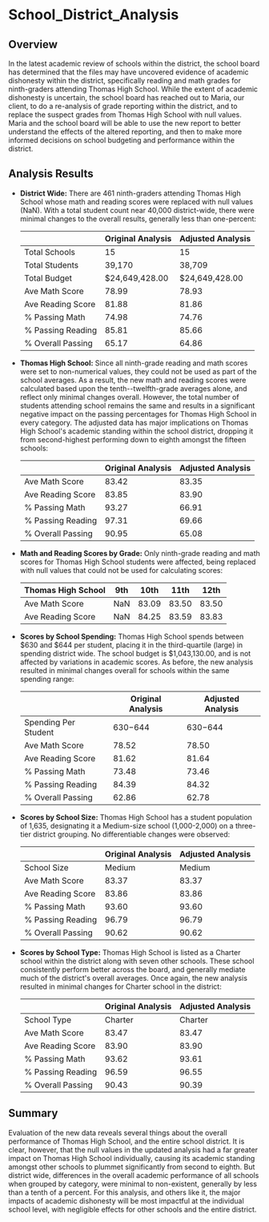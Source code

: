 # School_District_Analysis
## Overview
In the latest academic review of schools within the district, the school board has determined that the files may have uncovered evidence of academic dishonesty within the district, specifically reading and math grades for ninth-graders attending Thomas High School.  While the extent of academic dishonesty is uncertain, the school board has reached out to Maria, our client, to do a re-analysis of grade reporting within the district, and to replace the suspect grades from Thomas High School with null values.  Maria and the school board will be able to use the new report to better understand the effects of the altered reporting, and then to make more informed decisions on school budgeting and performance within the district.

## Analysis Results
* **District Wide:** There are 461 ninth-graders attending Thomas High School whose math and reading scores were replaced with null values (NaN).  With a total student count near 40,000 district-wide, there were minimal changes to the overall results, generally less than one-percent:

  |  | Original Analysis | Adjusted Analysis |
  | --- | --- | --- |
  | Total Schools | 15 | 15 |
  | Total Students | 39,170 | 38,709 |
  | Total Budget | $24,649,428.00 | $24,649,428.00 |
  | Ave Math Score | 78.99 | 78.93 |
  | Ave Reading Score | 81.88 | 81.86 |
  | % Passing Math | 74.98 | 74.76 |
  | % Passing Reading | 85.81 | 85.66 |
  | % Overall Passing | 65.17 | 64.86 |
* **Thomas High School:** Since all ninth-grade reading and math scores were set to non-numerical values, they could not be used as part of the school averages.  As a result, the new math and reading scores were calculated based upon the tenth--twelfth-grade averages alone,  and reflect only minimal changes overall.  However, the total number of students attending school remains the same and results in a significant negative impact on the passing percentages for Thomas High School in every category.  The adjusted data has major implications on Thomas High School's academic standing within the school district, dropping it from second-highest performing down to eighth amongst the fifteen schools:

  |  | Original Analysis | Adjusted Analysis |
  | --- | --- | --- |
  | Ave Math Score | 83.42 | 83.35 |
  | Ave Reading Score | 83.85 | 83.90 |
  | % Passing Math | 93.27 | 66.91 |
  | % Passing Reading | 97.31 | 69.66 |
  | % Overall Passing | 90.95 | 65.08 |
 * **Math and Reading Scores by Grade:** Only ninth-grade reading and math scores for Thomas High School students were affected, being replaced with null values that could not be used for calculating scores:
 
    | Thomas High School | 9th | 10th | 11th | 12th |
    | --- | --- | --- | --- | --- |
    | Ave Math Score | NaN | 83.09 | 83.50 | 83.50 |
    | Ave Reading Score | NaN | 84.25 | 83.59 | 83.83 |
 * **Scores by School Spending:** Thomas High School spends between $630 and $644 per student, placing it in the third-quartile (large) in spending district wide.  The school budget is $1,043,130.00, and is not affected by variations in academic scores.  As before, the new analysis resulted in minimal changes overall for schools within the same spending range:

    |  | Original Analysis | Adjusted Analysis |
    | --- | --- | --- |
    | Spending Per Student | $630-$644 | $630-$644 |
    | Ave Math Score | 78.52 | 78.50 |
    | Ave Reading Score | 81.62 | 81.64 |
    | % Passing Math | 73.48 | 73.46 |
    | % Passing Reading | 84.39 | 84.32 |
    | % Overall Passing | 62.86 | 62.78 |
  * **Scores by School Size:** Thomas High School has a student population of 1,635, designating it a Medium-size school (1,000-2,000) on a three-tier district grouping.  No differentiable changes were observed:
    
    |  | Original Analysis | Adjusted Analysis |
    | --- | --- | --- |
    | School Size | Medium | Medium |
    | Ave Math Score | 83.37 | 83.37 |
    | Ave Reading Score | 83.86 | 83.86 |
    | % Passing Math | 93.60 | 93.60 |
    | % Passing Reading | 96.79 | 96.79 |
    | % Overall Passing | 90.62 | 90.62 |
    
* **Scores by School Type:** Thomas High School is listed as a Charter school within the district along with seven other schools.  These school consistently perform better across the board, and generally mediate much of the district's overall averages.  Once again, the new analysis resulted in minimal changes for Charter school in the district:

    |  | Original Analysis | Adjusted Analysis |
    | --- | --- | --- |
    | School Type | Charter | Charter |
    | Ave Math Score | 83.47 | 83.47 |
    | Ave Reading Score | 83.90 | 83.90 |
    | % Passing Math | 93.62 | 93.61 |
    | % Passing Reading | 96.59 | 96.55 |
    | % Overall Passing | 90.43 | 90.39 |
    
## Summary
Evaluation of the new data reveals several things about the overall performance of Thomas High School, and the entire school district.  It is clear, however, that the null values in the updated analysis had a far greater impact on Thomas High School individually, causing its academic standing amongst other schools to plummet significantly from second to eighth.  But district wide, differences in the overall academic performance of all schools when grouped by category, were minimal to non-existent, generally by less than a tenth of a percent. For this analysis, and others like it, the major impacts of academic dishonesty will be most impactful at the individual school level, with negligible effects for other schools and the entire district.

 
